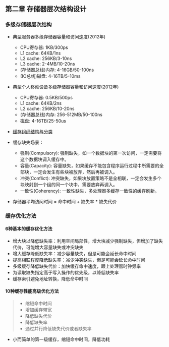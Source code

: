 ## 第二章 存储器层次结构设计

### 多级存储器层次结构
* 典型服务器多级存储器容量和访问速度(2012年)
    * CPU寄存器: 1KB/300ps
    * L1 cache: 64KB/1ns
    * L2 cache: 256KB/3-10ns
    * L3 cache: 2-4MB/10-20ns
    * (存储器总线)内存: 4-16GB/50-100ns
    * (IO总线)磁盘: 4-16TB/5-10ms

* 典型个人移动设备多级存储器容量和访问速度(2012年)
    * CPU寄存器: 0.5KB/500ps
    * L1 cache: 64KB/2ns
    * L2 cache: 256KB/10-20ns
    * (存储器总线)内存: 256-512MB/50-100ns
    * 磁盘: 4-16TB/25-50us

* [缓存组织结构与分类](../../深入理解计算机系统/第六章存储器层次结构/chapter6.md)

* 缓存缺失场景：
    * 强制(Compulsory): 强制缺失，如一个数据块的第一次访问，一定需要将这个数据块调入缓存中。
    * 容量(Capacity): 容量缺失，如果缓存不能包含程序运行过程中所需要的全部块，一定会发生有些块被放弃，然后再被调入。
    * 冲突(Conflict): 冲突缺失，如果块放置策略不是全相联，一定会发生多个块映射到一个组的同一个块中，需要放弃再调入。
    * 一致性(Coherency): 一致性缺失，多处理器多缓存一致性的缓存刷新。

* 存储器平均访问时间 = 命中时间 + 缺失率 * 缺失代价

### 缓存优化方法

#### 6种基本的缓存优化方法
* 增大块以降低缺失率：利用空间局部性，增大块减少强制缺失，但增加了缺失代价，可能增大容量缺失或冲突缺失
* 增大缓存降低缺失率：减少容量缺失，但是可能会延长命中时间
* 提高相联程度降低缺失率：减少冲突缺失，但是可能会延长命中时间
* 多级缓存降低缺失代价：加快缓存命中速度，跟上处理器时钟频率
* 为读取缺失指定高于写入操作的优先级，以降低缺失率
* 缓存索引避免地址转换，降低命中时间

#### 10种缓存性能高级优化方法
> * 缩短命中时间
> * 增加缓存带宽
> * 降低缺失代价
> * 降低缺失率
> * 通过并行降低缺失代价或者缺失率

* 小而简单的第一级缓存，缩短命中时间，降低功耗